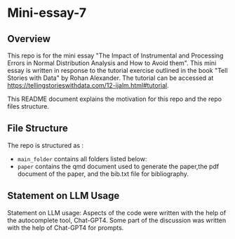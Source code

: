 # Mini-essay-7

## Overview
This repo is for the mini essay "The Impact of Instrumental and Processing Errors in Normal Distribution Analysis and How to Avoid them". This mini essay is written in response to the tutorial exercise outlined in the book "Tell Stories with Data" by Rohan Alexander. The tutorial can be accessed at https://tellingstorieswithdata.com/12-ijalm.html#tutorial.

This README document explains the motivation for this repo and the repo files structure.

## File Structure
The repo is structured as : 

-   `main_folder` contains all folders listed below:
-   `paper` contains the qmd document used to generate the paper,the pdf document of the paper, and the bib.txt file for bibliography. 

## Statement on LLM Usage
Statement on LLM usage: Aspects of the code were written with the help of the autocomplete tool, Chat-GPT4. Some part of the discussion was written with the help of Chat-GPT4 for prompts. 
